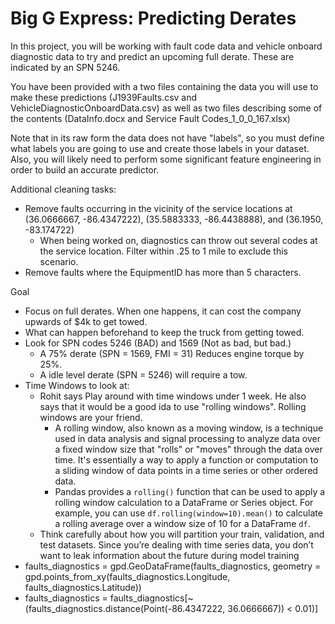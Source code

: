 # Big G Express: Predicting Derates

In this project, you will be working with fault code data and vehicle onboard diagnostic data to try and predict an upcoming full derate. These are indicated by an SPN 5246.

You have been provided with a two files containing the data you will use to make these predictions (J1939Faults.csv and VehicleDiagnosticOnboardData.csv) as well as two files describing some of the contents (DataInfo.docx and Service Fault Codes_1_0_0_167.xlsx)

Note that in its raw form the data does not have "labels", so you must define what labels you are going to use and create those labels in your dataset. Also, you will likely need to perform some significant feature engineering in order to build an accurate predictor.

Additional cleaning tasks:

* Remove faults occurring in the vicinity of the service locations at (36.0666667, -86.4347222), (35.5883333, -86.4438888), and (36.1950, -83.174722)
  * When being worked on, diagnostics can throw out several codes at the service location.  Filter within .25 to 1 mile to exclude this scenario.
* Remove faults where the EquipmentID has more than 5 characters.

Goal

- Focus on full derates.  When one happens, it can cost the company upwards of $4k to get towed.
- What can happen beforehand to keep the truck from getting towed.
- Look for SPN codes 5246 (BAD) and 1569 (Not as bad, but bad.)
  - A 75% derate (SPN = 1569, FMI = 31) Reduces engine torque by 25%.
  - A idle level derate (SPN = 5246) will require a tow.
- Time Windows to look at:
  - Rohit says Play around with time windows under 1 week.  He also says that it would be a good ida to use "rolling windows".  Rolling windows are your friend.
    - A rolling window, also known as a moving window, is a technique used in data analysis and signal processing to analyze data over a fixed window size that "rolls" or "moves" through the data over time. It's essentially a way to apply a function or computation to a sliding window of data points in a time series or other ordered data.
    - Pandas provides a `rolling()` function that can be used to apply a rolling window calculation to a DataFrame or Series object. For example, you can use `df.rolling(window=10).mean()` to calculate a rolling average over a window size of 10 for a DataFrame `df`.
  - Think carefully about how you will partition your train, validation, and test datasets. Since you’re dealing with time series data, you don’t want to leak information about the future during model training
- faults_diagnostics = gpd.GeoDataFrame(faults_diagnostics, geometry = gpd.points_from_xy(faults_diagnostics.Longitude, faults_diagnostics.Latitude))
- faults_diagnostics = faults_diagnostics[~(faults_diagnostics.distance(Point(-86.4347222, 36.0666667)) < 0.01)]
